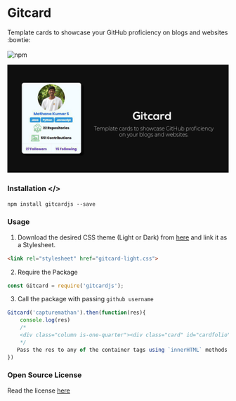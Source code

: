 # Gitcard
Template cards to showcase your GitHub proficiency on blogs and websites :bowtie:
</br></br>
![npm](https://img.shields.io/npm/dy/gitcardjs?color=brightgreen&style=for-the-badge)

![Gitcard](https://github.com/capturemathan/Gitcard/blob/master/assets/images/banner.jpg?raw=true)

### Installation </>
`npm install gitcardjs --save`

### Usage
1. Download the desired CSS theme (Light or Dark) from [here](https://github.com/capturemathan/Gitcard/tree/master/assets/themes) and link it as a Stylesheet.
``` html
<link rel="stylesheet" href="gitcard-light.css">
```
2. Require the Package
``` javascript
const Gitcard = require('gitcardjs');
```
3. Call the package with passing `github username`
``` javascript
Gitcard('capturemathan').then(function(res){
    console.log(res)
    /*
    <div class="column is-one-quarter"><div class="card" id="cardfolio"><div class="card-image" id="profilepic"><figure class="image container is-128x128"><img class="is-rounded" src="https://avatars2.githubusercontent.com/u/36666781?v=4"></figure></div><div class="has-text-centered" id="name"><a href="https://github.com/capturemathan" target="_blank">Mathana Kumar S</a></div><div class="has-text-centered" id="languages"><span class="is-info tag" id="item">Java</span><span class="is-info tag" id="item">Python</span><span class="is-info tag" id="item">JavaScript</span></div><div class="has-text-centered" id="repos"><img style="vertical-align:middle" src= "https://raw.githubusercontent.com/capturemathan/Gitcard/master/assets/images/cloud.png" height="40" width="40"><span id="repotext">22 Repositories</span></div><div class="has-text-centered" id="contributions"><img style="vertical-align:middle" src= "https://raw.githubusercontent.com/capturemathan/Gitcard/master/assets/images/graph.png" height="40" width="40"><span id="contribtext">557 Contributions</span></div><footer class="card-footer" id="follow"><div class="card-footer-item">27 Followers</div><div class="card-footer-item">15 Following</div></footer></div></div>
    */
   Pass the res to any of the container tags using `innerHTML` methods like `dangerouslySetInnerHTML` in REACT
})
```
### Open Source License
Read the license [here](https://github.com/capturemathan/Gitcard/blob/master/LICENSE)
